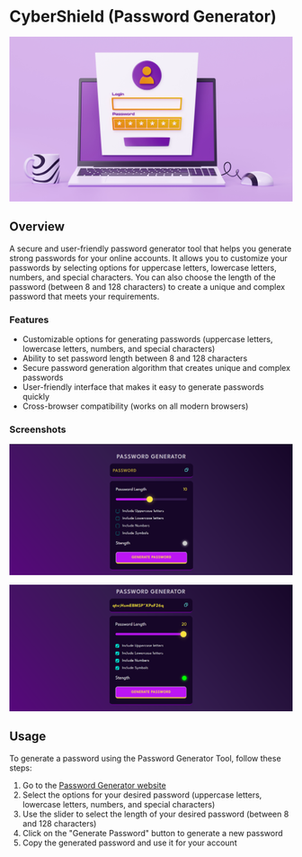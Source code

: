 # <b> CyberShield </b> (Password Generator) 

![Password Generator](assets/img/screenshot-docs/securePage.png)

## <b> Overview </b>

A secure and user-friendly password generator tool that helps you generate strong passwords for your online accounts. It allows you to customize your passwords by selecting options for uppercase letters, lowercase letters, numbers, and special characters. You can also choose the length of the password (between 8 and 128 characters) to create a unique and complex password that meets your requirements.

### <b> Features </b>

- Customizable options for generating passwords (uppercase letters, lowercase letters, numbers, and special characters)
- Ability to set password length between 8 and 128 characters
- Secure password generation algorithm that creates unique and complex passwords
- User-friendly interface that makes it easy to generate passwords quickly
- Cross-browser compatibility (works on all modern browsers)

### <b> Screenshots </b>

![Password Generator Screenshot 1](assets/img/screenshot-docs/pc-1.png.png)

![Password Generator Screenshot 2](assets/img/screenshot-docs/pc-2.png.png)



## <b> Usage </b>

To generate a password using the Password Generator Tool, follow these steps:

1. Go to the [Password Generator website]([https://passgen.karthiklal.in](https://password-auto-genarator.netlify.app/))
2. Select the options for your desired password (uppercase letters, lowercase letters, numbers, and special characters)
3. Use the slider to select the length of your desired password (between 8 and 128 characters)
4. Click on the "Generate Password" button to generate a new password
5. Copy the generated password and use it for your account

